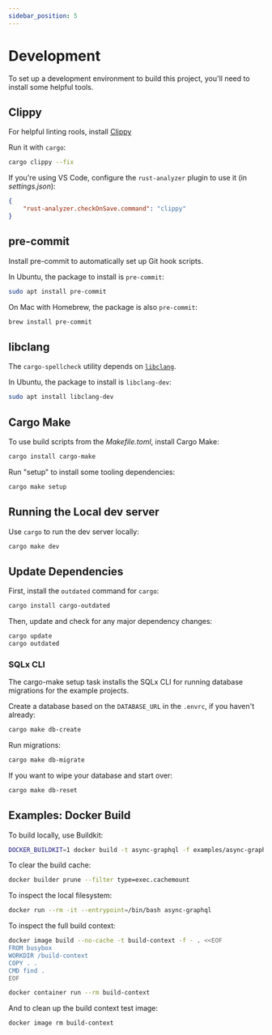 ```yaml
---
sidebar_position: 5
---
```


# Development

To set up a development environment to build this project, you'll need to install some helpful tools.

## Clippy

For helpful linting rools, install [Clippy](https://github.com/rust-lang/rust-clippy)

Run it with `cargo`:

```sh
cargo clippy --fix
```

If you're using VS Code, configure the `rust-analyzer` plugin to use it (in _settings.json_):

```json
{
    "rust-analyzer.checkOnSave.command": "clippy"
}
```

## pre-commit

Install pre-commit to automatically set up Git hook scripts.

In Ubuntu, the package to install is `pre-commit`:

```sh
sudo apt install pre-commit
```

On Mac with Homebrew, the package is also `pre-commit`:

```sh
brew install pre-commit
```

## libclang

The `cargo-spellcheck` utility depends on [`libclang`](https://clang.llvm.org/doxygen/group__CINDEX.html).

In Ubuntu, the package to install is `libclang-dev`:

```sh
sudo apt install libclang-dev
```

## Cargo Make

To use build scripts from the _Makefile.toml_, install Cargo Make:

```sh
cargo install cargo-make
```

Run "setup" to install some tooling dependencies:

```sh
cargo make setup
```

## Running the Local dev server

Use `cargo` to run the dev server locally:

```sh
cargo make dev
```

## Update Dependencies

First, install the `outdated` command for `cargo`:

```sh
cargo install cargo-outdated
```

Then, update and check for any major dependency changes:

```sh
cargo update
cargo outdated
```

### SQLx CLI

The cargo-make setup task installs the SQLx CLI for running database migrations for the example projects.

Create a database based on the `DATABASE_URL` in the `.envrc`, if you haven't already:

```sh
cargo make db-create
```

Run migrations:

```sh
cargo make db-migrate
```

If you want to wipe your database and start over:

```sh
cargo make db-reset
```


## Examples: Docker Build

To build locally, use Buildkit:

```sh
DOCKER_BUILDKIT=1 docker build -t async-graphql -f examples/async-graphql/Dockerfile .
```

To clear the build cache:

```sh
docker builder prune --filter type=exec.cachemount
```

To inspect the local filesystem:

```sh
docker run --rm -it --entrypoint=/bin/bash async-graphql
```

To inspect the full build context:

```sh
docker image build --no-cache -t build-context -f - . <<EOF
FROM busybox
WORKDIR /build-context
COPY . .
CMD find .
EOF

docker container run --rm build-context
```

And to clean up the build context test image:

```sh
docker image rm build-context
```
